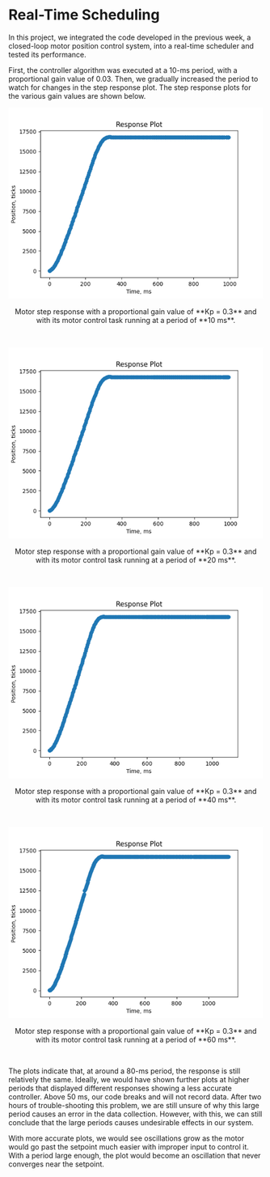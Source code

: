 # Real-Time Scheduling
 
 In this project, we integrated the code developed in the previous week, a closed-loop motor position control system, into a real-time scheduler and tested its performance. 
 
 First, the controller algorithm was executed at a 10-ms period, with a proportional gain value of 0.03. Then, we gradually increased the period to watch for changes in the step response plot. The step response plots for the various gain values are shown below.
 
 ![Step response with Kp = 0.3, period = 10 ms](https://github.com/jdlu97/Real-Time-Scheduling/blob/main/img/figure_1.png?raw=true)
 
 <p align="center">Motor step response with a proportional gain value of **Kp = 0.3** and with its motor control task running at a period of **10 ms**.</p><br/>
 
 ![Step response with Kp = 0.3, period = 20 ms](https://github.com/jdlu97/Real-Time-Scheduling/blob/main/img/figure_2.png?raw=true)
 
 <p align="center">Motor step response with a proportional gain value of **Kp = 0.3** and with its motor control task running at a period of **20 ms**.</p><br/>
 
 ![Step response with Kp = 0.3, period = 40 ms](https://github.com/jdlu97/Real-Time-Scheduling/blob/main/img/figure_3.png?raw=true)
 
 <p align="center">Motor step response with a proportional gain value of **Kp = 0.3** and with its motor control task running at a period of **40 ms**.</p><br/>

![Step response with Kp = 0.3, period = 60 ms](https://github.com/jdlu97/Real-Time-Scheduling/blob/main/img/figure_4.png?raw=true)
 
 <p align="center">Motor step response with a proportional gain value of **Kp = 0.3** and with its motor control task running at a period of **60 ms**.</p><br/>
 
 The plots indicate that, at around a 80-ms period, the response is still relatively the same. Ideally, we would have shown further plots at higher periods that displayed different responses showing a less accurate controller. Above 50 ms, our code breaks and will not record data. After two hours of trouble-shooting this problem, we are still unsure of why this large period causes an error in the data collection. However, with this, we can still conclude that the large periods causes undesirable effects in our system. 

 With more accurate plots, we would see oscillations grow as the motor would go past the setpoint much easier with improper input to control it. With a period large enough, the plot would become an oscillation that never converges near the setpoint. 
